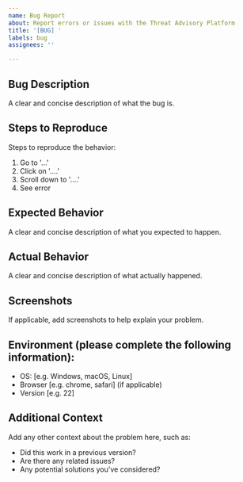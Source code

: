 ```yaml
---
name: Bug Report
about: Report errors or issues with the Threat Advisory Platform
title: '[BUG] '
labels: bug
assignees: ''

---
```


## Bug Description
A clear and concise description of what the bug is.

## Steps to Reproduce
Steps to reproduce the behavior:
1. Go to '...'
2. Click on '....'
3. Scroll down to '....'
4. See error

## Expected Behavior
A clear and concise description of what you expected to happen.

## Actual Behavior
A clear and concise description of what actually happened.

## Screenshots
If applicable, add screenshots to help explain your problem.

## Environment (please complete the following information):
- OS: [e.g. Windows, macOS, Linux]
- Browser [e.g. chrome, safari] (if applicable)
- Version [e.g. 22]

## Additional Context
Add any other context about the problem here, such as:
- Did this work in a previous version?
- Are there any related issues?
- Any potential solutions you've considered?